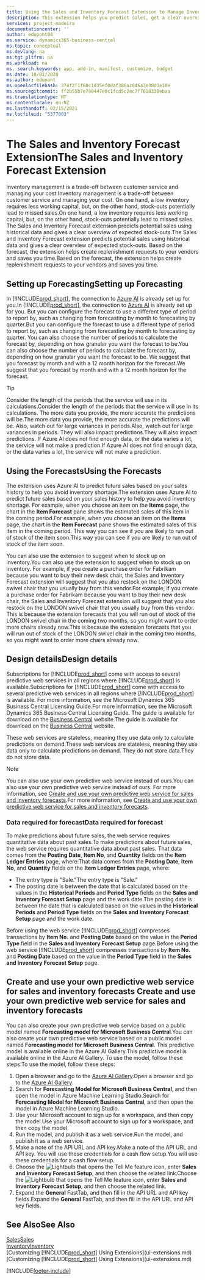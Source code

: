 ```yaml
---
title: Using the Sales and Inventory Forecast Extension to Manage Inventory | Microsoft Docs
description: This extension helps you predict sales, get a clear overview of expected stock-outs, and even helps you create replenishment requests to vendors.
services: project-madeira
documentationcenter: ''
author: edupont04
ms.service: dynamics365-business-central
ms.topic: conceptual
ms.devlang: na
ms.tgt_pltfrm: na
ms.workload: na
ms. search.keywords: app, add-in, manifest, customize, budget
ms.date: 10/01/2020
ms.author: edupont
ms.openlocfilehash: 374f2f1f60c1d35ef0daf386ac046a3e30d3e10e
ms.sourcegitcommit: ff2b55b7e790447e0c1fcd5c2ec7f7610338ebaa
ms.translationtype: HT
ms.contentlocale: en-NZ
ms.lasthandoff: 02/15/2021
ms.locfileid: "5377003"
---
```

# <a name="the-sales-and-inventory-forecast-extension"></a><span data-ttu-id="72bda-103">The Sales and Inventory Forecast Extension</span><span class="sxs-lookup"><span data-stu-id="72bda-103">The Sales and Inventory Forecast Extension</span></span>
<span data-ttu-id="72bda-104">Inventory management is a trade-off between customer service and managing your cost.</span><span class="sxs-lookup"><span data-stu-id="72bda-104">Inventory management is a trade-off between customer service and managing your cost.</span></span> <span data-ttu-id="72bda-105">On one hand, a low inventory requires less working capital, but, on the other hand, stock-outs potentially lead to missed sales.</span><span class="sxs-lookup"><span data-stu-id="72bda-105">On one hand, a low inventory requires less working capital, but, on the other hand, stock-outs potentially lead to missed sales.</span></span> <span data-ttu-id="72bda-106">The Sales and Inventory Forecast extension predicts potential sales using historical data and gives a clear overview of expected stock-outs.</span><span class="sxs-lookup"><span data-stu-id="72bda-106">The Sales and Inventory Forecast extension predicts potential sales using historical data and gives a clear overview of expected stock-outs.</span></span> <span data-ttu-id="72bda-107">Based on the forecast, the extension helps create replenishment requests to your vendors and saves you time.</span><span class="sxs-lookup"><span data-stu-id="72bda-107">Based on the forecast, the extension helps create replenishment requests to your vendors and saves you time.</span></span>  

## <a name="setting-up-forecasting"></a><span data-ttu-id="72bda-108">Setting up Forecasting</span><span class="sxs-lookup"><span data-stu-id="72bda-108">Setting up Forecasting</span></span>
<span data-ttu-id="72bda-109">In [!INCLUDE[prod_short](includes/prod_short.md)], the connection to [Azure AI](https://azure.microsoft.com/overview/ai-platform/) is already set up for you.</span><span class="sxs-lookup"><span data-stu-id="72bda-109">In [!INCLUDE[prod_short](includes/prod_short.md)], the connection to [Azure AI](https://azure.microsoft.com/overview/ai-platform/) is already set up for you.</span></span> <span data-ttu-id="72bda-110">But you can configure the forecast to use a different type of period to report by, such as changing from forecasting by month to forecasting by quarter.</span><span class="sxs-lookup"><span data-stu-id="72bda-110">But you can configure the forecast to use a different type of period to report by, such as changing from forecasting by month to forecasting by quarter.</span></span> <span data-ttu-id="72bda-111">You can also choose the number of periods to calculate the forecast by, depending on how granular you want the forecast to be.</span><span class="sxs-lookup"><span data-stu-id="72bda-111">You can also choose the number of periods to calculate the forecast by, depending on how granular you want the forecast to be.</span></span> <span data-ttu-id="72bda-112">We suggest that you forecast by month and with a 12 month horizon for the forecast.</span><span class="sxs-lookup"><span data-stu-id="72bda-112">We suggest that you forecast by month and with a 12 month horizon for the forecast.</span></span> 

> [!TIP]  
>   <span data-ttu-id="72bda-113">Consider the length of the periods that the service will use in its calculations.</span><span class="sxs-lookup"><span data-stu-id="72bda-113">Consider the length of the periods that the service will use in its calculations.</span></span> <span data-ttu-id="72bda-114">The more data you provide, the more accurate the predictions will be.</span><span class="sxs-lookup"><span data-stu-id="72bda-114">The more data you provide, the more accurate the predictions will be.</span></span> <span data-ttu-id="72bda-115">Also, watch out for large variances in periods.</span><span class="sxs-lookup"><span data-stu-id="72bda-115">Also, watch out for large variances in periods.</span></span> <span data-ttu-id="72bda-116">They will also impact predictions.</span><span class="sxs-lookup"><span data-stu-id="72bda-116">They will also impact predictions.</span></span> <span data-ttu-id="72bda-117">If Azure AI does not find enough data, or the data varies a lot, the service will not make a prediction.</span><span class="sxs-lookup"><span data-stu-id="72bda-117">If Azure AI does not find enough data, or the data varies a lot, the service will not make a prediction.</span></span>

## <a name="using-the-forecasts"></a><span data-ttu-id="72bda-118">Using the Forecasts</span><span class="sxs-lookup"><span data-stu-id="72bda-118">Using the Forecasts</span></span>
<span data-ttu-id="72bda-119">The extension uses Azure AI to predict future sales based on your sales history to help you avoid inventory shortage.</span><span class="sxs-lookup"><span data-stu-id="72bda-119">The extension uses Azure AI to predict future sales based on your sales history to help you avoid inventory shortage.</span></span> <span data-ttu-id="72bda-120">For example, when you choose an item on the **Items** page, the chart in the **Item Forecast** pane shows the estimated sales of this item in the coming period.</span><span class="sxs-lookup"><span data-stu-id="72bda-120">For example, when you choose an item on the **Items** page, the chart in the **Item Forecast** pane shows the estimated sales of this item in the coming period.</span></span> <span data-ttu-id="72bda-121">This way you can see if you are likely to run out of stock of the item soon.</span><span class="sxs-lookup"><span data-stu-id="72bda-121">This way you can see if you are likely to run out of stock of the item soon.</span></span>  

<span data-ttu-id="72bda-122">You can also use the extension to suggest when to stock up on inventory.</span><span class="sxs-lookup"><span data-stu-id="72bda-122">You can also use the extension to suggest when to stock up on inventory.</span></span> <span data-ttu-id="72bda-123">For example, if you create a purchase order for Fabrikam because you want to buy their new desk chair, the Sales and Inventory Forecast extension will suggest that you also restock on the LONDON swivel chair that you usually buy from this vendor.</span><span class="sxs-lookup"><span data-stu-id="72bda-123">For example, if you create a purchase order for Fabrikam because you want to buy their new desk chair, the Sales and Inventory Forecast extension will suggest that you also restock on the LONDON swivel chair that you usually buy from this vendor.</span></span> <span data-ttu-id="72bda-124">This is because the extension forecasts that you will run out of stock of the LONDON swivel chair in the coming two months, so you might want to order more chairs already now.</span><span class="sxs-lookup"><span data-stu-id="72bda-124">This is because the extension forecasts that you will run out of stock of the LONDON swivel chair in the coming two months, so you might want to order more chairs already now.</span></span>  

## <a name="design-details"></a><span data-ttu-id="72bda-125">Design details</span><span class="sxs-lookup"><span data-stu-id="72bda-125">Design details</span></span>
<span data-ttu-id="72bda-126">Subscriptions for [!INCLUDE[prod_short](includes/prod_short.md)] come with access to several predictive web services in all regions where [!INCLUDE[prod_short](includes/prod_short.md)] is available.</span><span class="sxs-lookup"><span data-stu-id="72bda-126">Subscriptions for [!INCLUDE[prod_short](includes/prod_short.md)] come with access to several predictive web services in all regions where [!INCLUDE[prod_short](includes/prod_short.md)] is available.</span></span> <span data-ttu-id="72bda-127">For more information, see the Microsoft Dynamics 365 Business Central Licensing Guide.</span><span class="sxs-lookup"><span data-stu-id="72bda-127">For more information, see the Microsoft Dynamics 365 Business Central Licensing Guide.</span></span> <span data-ttu-id="72bda-128">The guide is available for download on the [Business Central](https://dynamics.microsoft.com/en-us/business-central/overview/) website.</span><span class="sxs-lookup"><span data-stu-id="72bda-128">The guide is available for download on the [Business Central](https://dynamics.microsoft.com/en-us/business-central/overview/) website.</span></span> 

<span data-ttu-id="72bda-129">These web services are stateless, meaning they use data only to calculate predictions on demand.</span><span class="sxs-lookup"><span data-stu-id="72bda-129">These web services are stateless, meaning they use data only to calculate predictions on demand.</span></span> <span data-ttu-id="72bda-130">They do not store data.</span><span class="sxs-lookup"><span data-stu-id="72bda-130">They do not store data.</span></span>

> [!NOTE]  
>   <span data-ttu-id="72bda-131">You can also use your own predictive web service instead of ours.</span><span class="sxs-lookup"><span data-stu-id="72bda-131">You can also use your own predictive web service instead of ours.</span></span> <span data-ttu-id="72bda-132">For more information, see [Create and use your own predictive web service for sales and inventory forecasts](#AnchorText).</span><span class="sxs-lookup"><span data-stu-id="72bda-132">For more information, see [Create and use your own predictive web service for sales and inventory forecasts](#AnchorText).</span></span> 

### <a name="data-required-for-forecast"></a><span data-ttu-id="72bda-133">Data required for forecast</span><span class="sxs-lookup"><span data-stu-id="72bda-133">Data required for forecast</span></span>
<span data-ttu-id="72bda-134">To make predictions about future sales, the web service requires quantitative data about past sales.</span><span class="sxs-lookup"><span data-stu-id="72bda-134">To make predictions about future sales, the web service requires quantitative data about past sales.</span></span> <span data-ttu-id="72bda-135">That data comes from the **Posting Date**, **Item No**, and **Quantity** fields on the **Item Ledger Entries** page, where:</span><span class="sxs-lookup"><span data-stu-id="72bda-135">That data comes from the **Posting Date**, **Item No**, and **Quantity** fields on the **Item Ledger Entries** page, where:</span></span>
-    <span data-ttu-id="72bda-136">The entry type is "Sale."</span><span class="sxs-lookup"><span data-stu-id="72bda-136">The entry type is "Sale."</span></span>
- <span data-ttu-id="72bda-137">The posting date is between the date that is calculated based on the values in the **Historical Periods** and **Period Type** fields on the **Sales and Inventory Forecast Setup** page and the work date.</span><span class="sxs-lookup"><span data-stu-id="72bda-137">The posting date is between the date that is calculated based on the values in the **Historical Periods** and **Period Type** fields on the **Sales and Inventory Forecast Setup** page and the work date.</span></span>

<span data-ttu-id="72bda-138">Before using the web service [!INCLUDE[prod_short](includes/prod_short.md)] compresses transactions by **Item No.** and **Posting Date** based on the value in the **Period Type** field in the **Sales and Inventory Forecast Setup** page.</span><span class="sxs-lookup"><span data-stu-id="72bda-138">Before using the web service [!INCLUDE[prod_short](includes/prod_short.md)] compresses transactions by **Item No.** and **Posting Date** based on the value in the **Period Type** field in the **Sales and Inventory Forecast Setup** page.</span></span>

## <a name="create-and-use-your-own-predictive-web-service-for-sales-and-inventory-forecasts"></a><span data-ttu-id="72bda-139"><a name="AnchorText"> </a>Create and use your own predictive web service for sales and inventory forecasts</span><span class="sxs-lookup"><span data-stu-id="72bda-139"><a name="AnchorText"> </a>Create and use your own predictive web service for sales and inventory forecasts</span></span>
<span data-ttu-id="72bda-140">You can also create your own predictive web service based on a public model named **Forecasting model for Microsoft Business Central**.</span><span class="sxs-lookup"><span data-stu-id="72bda-140">You can also create your own predictive web service based on a public model named **Forecasting model for Microsoft Business Central**.</span></span> <span data-ttu-id="72bda-141">This predictive model is available online in the Azure AI Gallery.</span><span class="sxs-lookup"><span data-stu-id="72bda-141">This predictive model is available online in the Azure AI Gallery.</span></span> <span data-ttu-id="72bda-142">To use the model, follow these steps:</span><span class="sxs-lookup"><span data-stu-id="72bda-142">To use the model, follow these steps:</span></span>  

1. <span data-ttu-id="72bda-143">Open a browser and go to the [Azure AI Gallery](https://go.microsoft.com/fwlink/?linkid=828352).</span><span class="sxs-lookup"><span data-stu-id="72bda-143">Open a browser and go to the [Azure AI Gallery](https://go.microsoft.com/fwlink/?linkid=828352).</span></span>  
2. <span data-ttu-id="72bda-144">Search for **Forecasting Model for Microsoft Business Central**, and then open the model in Azure Machine Learning Studio.</span><span class="sxs-lookup"><span data-stu-id="72bda-144">Search for **Forecasting Model for Microsoft Business Central**, and then open the model in Azure Machine Learning Studio.</span></span>  
3. <span data-ttu-id="72bda-145">Use your Microsoft account to sign up for a workspace, and then copy the model.</span><span class="sxs-lookup"><span data-stu-id="72bda-145">Use your Microsoft account to sign up for a workspace, and then copy the model.</span></span>  
4. <span data-ttu-id="72bda-146">Run the model, and publish it as a web service.</span><span class="sxs-lookup"><span data-stu-id="72bda-146">Run the model, and publish it as a web service.</span></span>  
5. <span data-ttu-id="72bda-147">Make a note of the API URL and API key.</span><span class="sxs-lookup"><span data-stu-id="72bda-147">Make a note of the API URL and API key.</span></span> <span data-ttu-id="72bda-148">You will use these credentials for a cash flow setup.</span><span class="sxs-lookup"><span data-stu-id="72bda-148">You will use these credentials for a cash flow setup.</span></span>  
6. <span data-ttu-id="72bda-149">Choose the ![Lightbulb that opens the Tell Me feature](media/ui-search/search_small.png "Tell me what you want to do") icon, enter **Sales and Inventory Forecast Setup**, and then choose the related link.</span><span class="sxs-lookup"><span data-stu-id="72bda-149">Choose the ![Lightbulb that opens the Tell Me feature](media/ui-search/search_small.png "Tell me what you want to do") icon, enter **Sales and Inventory Forecast Setup**, and then choose the related link.</span></span>  
7. <span data-ttu-id="72bda-150">Expand the **General** FastTab, and then fill in the API URL and API key fields.</span><span class="sxs-lookup"><span data-stu-id="72bda-150">Expand the **General** FastTab, and then fill in the API URL and API key fields.</span></span>  


## <a name="see-also"></a><span data-ttu-id="72bda-151">See Also</span><span class="sxs-lookup"><span data-stu-id="72bda-151">See Also</span></span>
[<span data-ttu-id="72bda-152">Sales</span><span class="sxs-lookup"><span data-stu-id="72bda-152">Sales</span></span>](sales-manage-sales.md)  
[<span data-ttu-id="72bda-153">Inventory</span><span class="sxs-lookup"><span data-stu-id="72bda-153">Inventory</span></span>](inventory-manage-inventory.md)  
<span data-ttu-id="72bda-154">[Customizing [!INCLUDE[prod_short](includes/prod_short.md)] Using Extensions](ui-extensions.md)</span><span class="sxs-lookup"><span data-stu-id="72bda-154">[Customizing [!INCLUDE[prod_short](includes/prod_short.md)] Using Extensions](ui-extensions.md)</span></span>  


[!INCLUDE[footer-include](includes/footer-banner.md)]